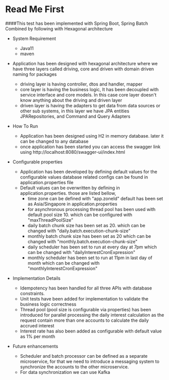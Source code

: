 # Read Me First

####This test has been implemented with Spring Boot, Spring Batch Combined by following with Hexagonal architecture
* System Requirement
  * Java11
  * maven
  
* Application has been designed with hexagonal architecture where we have three layers called driving, core and driven with domain driven naming for packages
  * driving layer is having controller, dtos and handler, mapper 
  * core layer is having the business logic, It has been decoupled with service interface and core models. In this case core layer doesn't know anything about the driving and driven layer
  * driven layer is having the adapters to get data from data sources or other sub systems, in this layer we have JPA entities JPARepositories, and Command and Query Adapters
  

* How To Run
  * Application has been designed using H2 in memory database. later it can be changed to any database
  * once application has been started you can access the swagger link using http://localhost:8080/swagger-ui/index.html


* Configurable properties
  * Application has been developed by defining default values for the configurable values database related configs can be found in application.properties file
  * Default values can be overwritten by defining in application.properties. those are listed bellow,
    * time zone can be defined with "app.zoneId" default has been set as Asia/Singapore in application.properties
    * for asynchronous processing thread pool has been used with default pool size 10. which can be configured with "maxThreadPoolSize" 
    * daily batch chunk size has been set as 20. which can be changed with "daily.batch.execution-chunk-size"
    * monthly batch chunk size has been set as 20 which can be changed with "monthly.batch.execution-chunk-size"
    * daily scheduler has been set to run at every day at 7pm which can be changed with "dailyInterestCronExpression"
    * monthly scheduler has been set to run at 11pm in last day of month which can be changed with "monthlyInterestCronExpression"



* Implementation Details
  * Idempotency has been handled for all three APIs with database constraints. 
  * Unit tests have been added for implementation to validate the business logic correctness 
  * Thread pool (pool size is configurable via properties) has been introduced for parallel processing the daily interest calculation as the request contain more than one accounts to calculate the daily accrued interest
  * Interest rate has also been added as configurable with default value as 1% per month
  

* Future enhancements
  * Scheduler and batch processor can be defined as a separate microservice, for that we need to introduce a messaging system to synchronize the accounts to the other microservice. 
  * For data synchronization we can use Kafka 